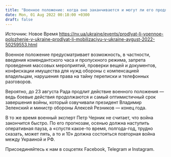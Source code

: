 ```yaml
---
title: "Военное положение: когда оно заканчивается и могут ли его продлить"
date: Mon, 01 Aug 2022 00:18:00 +0300
draft: false
---
```

Источник: Новое Время https://nv.ua/ukraine/events/prodlyat-li-voennoe-polozhenie-v-ukraine-prodlyat-li-mobilizaciyu-v-ukraine-avgust-2022-50259553.html


Военное положение предусматривает возможность, в частности, введения комендантского часа и пропускного режима, запрета проведения массовых мероприятий, проверки вещей и документов, конфискации имущества для нужд обороны с компенсацией владельцам, нарушения права на тайну переписки и телефонных разговоров.

Вероятно, до 23 августа Рада продлит действие военного положения — ведь боевые действия продолжаются и самый оптимистичный срок завершения войны, который озвучивали президент Владимир Зеленский и министр обороны Алексей Резников — конец года.

В то же время военный эксперт Петр Черник не считает, что война закончится быстро. По его прогнозам, осенью должна наступить оперативная пауза, а «спустя какое-то время, полгода-год, трудно сказать, может пять, а то и 10» должна состояться повторная война между Украиной и РФ.

Присоединяйтесь к нам в соцсетях Facebook, Telegram и Instagram.

